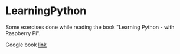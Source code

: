 LearningPython
==============

Some exercises done while reading the book "Learning Python - with Raspberry Pi".

Google book [link](http://books.google.se/books/about/Learning_Python_with_Raspberry_Pi.html?id=ziDcAgAAQBAJ&redir_esc=y)
